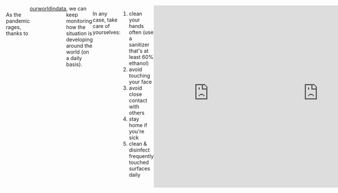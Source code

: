 ```yaml
---
layout: post
description: /covid-19 (raw data)
category: scribe
tags: world covid19
title: "covid-19 raw"
author: bartulem
date: 2020-03-12
---
```

<br/>
As the pandemic rages, thanks to <a href="https://ourworldindata.org/coronavirus" target="_blank">ourworldindata</a>, we can keep monitoring how the situation is developing around the world (on a daily basis).

In any case, take care of yourselves:
1. clean your hands often (use a sanitizer that's at least 60% ethanol)
2. avoid touching your face
3. avoid close contact with others
4. stay home if you're sick
5. clean & disinfect frequently touched surfaces daily

<body style="display: flex; position: relative; margin: 0; justify-content: left;">
    <iframe src="https://chart-studio.plot.ly/~bartulm/270" width="700" height="500" frameborder="0"></iframe>
    <br/>
    <iframe src="https://chart-studio.plot.ly/~bartulm/272" width="700" height="500" frameborder="0"></iframe>
</body>

